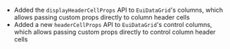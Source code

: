 - Added the `displayHeaderCellProps` API to `EuiDataGrid`'s columns, which allows passing custom props directly to column header cells
- Added a new `headerCellProps` API to `EuiDataGrid`'s control columns, which allows passing custom props directly to control column header cells
